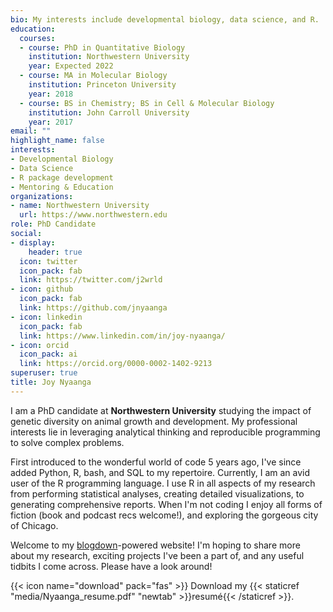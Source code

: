 ```yaml
---
bio: My interests include developmental biology, data science, and R.
education:
  courses:
  - course: PhD in Quantitative Biology
    institution: Northwestern University
    year: Expected 2022
  - course: MA in Molecular Biology
    institution: Princeton University
    year: 2018
  - course: BS in Chemistry; BS in Cell & Molecular Biology
    institution: John Carroll University
    year: 2017
email: ""
highlight_name: false
interests:
- Developmental Biology
- Data Science
- R package development
- Mentoring & Education
organizations:
- name: Northwestern University
  url: https://www.northwestern.edu
role: PhD Candidate
social:
- display:
    header: true
  icon: twitter
  icon_pack: fab
  link: https://twitter.com/j2wrld
- icon: github
  icon_pack: fab
  link: https://github.com/jnyaanga
- icon: linkedin
  icon_pack: fab
  link: https://www.linkedin.com/in/joy-nyaanga/
- icon: orcid
  icon_pack: ai
  link: https://orcid.org/0000-0002-1402-9213
superuser: true
title: Joy Nyaanga
---
```

I am a PhD candidate at **Northwestern University** studying the impact of 
genetic diversity on animal growth and development. My professional interests lie in leveraging 
analytical thinking and reproducible programming to solve complex problems. 

First introduced to the wonderful world of code 5 years ago, I've since added Python, R, bash, and SQL to my repertoire.
Currently, I am an avid user of the R programming language. I use R in all aspects 
of my research from performing statistical analyses, creating detailed visualizations, to generating 
comprehensive reports. When I'm not coding I enjoy all forms of fiction (book and podcast recs welcome!), and 
exploring the gorgeous city of Chicago.

Welcome to my [blogdown](https://github.com/rstudio/blogdown)-powered website! I'm hoping to share more about my research,
exciting projects I've been a part of, and any useful tidbits I come across. Please have a look around!


{{< icon name="download" pack="fas" >}} Download my {{< staticref "media/Nyaanga_resume.pdf" "newtab" >}}resumé{{< /staticref >}}.
